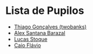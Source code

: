 # Lista de Pupilos

- [Thiago Gonçalves (twobanks)](/pupilos/perfis/twobanks.md)
- [Alex Santana Barazal](/pupilos/perfis/AlexBarazal.md)
- [Lucas Stoque](/pupilos/perfis/Stoque.md)
- [Caio Flávio](/pupilos/perfis/caio.md)